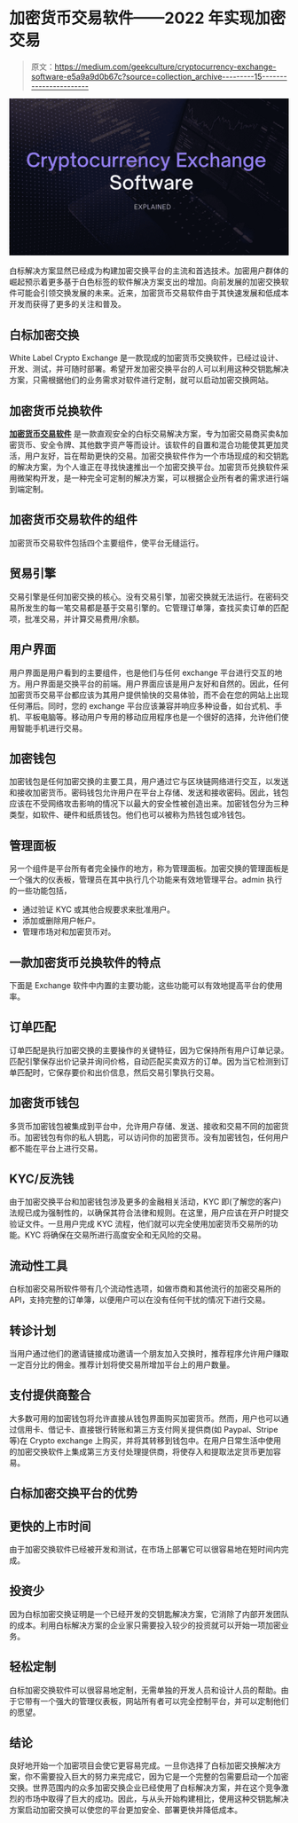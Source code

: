 # 加密货币交易软件——2022 年实现加密交易

> 原文：<https://medium.com/geekculture/cryptocurrency-exchange-software-e5a9a9d0b67c?source=collection_archive---------15----------------------->

![](img/f818c17ef89ee5e543d8b6a3c33bb61f.png)

白标解决方案显然已经成为构建加密交换平台的主流和首选技术。加密用户群体的崛起预示着更多基于白色标签的软件解决方案支出的增加。向前发展的加密交换软件可能会引领交换发展的未来。近来，加密货币交易软件由于其快速发展和低成本开发而获得了更多的关注和普及。

## **白标加密交换**

White Label Crypto Exchange 是一款现成的加密货币交换软件，已经过设计、开发、测试，并可随时部署。希望开发加密交换平台的人可以利用这种交钥匙解决方案，只需根据他们的业务需求对软件进行定制，就可以启动加密交换网站。

## **加密货币兑换软件**

[**加密货币交易软件**](https://maticz.com/cryptocurrency-exchange-software-development) 是一款直观安全的白标交易解决方案，专为加密交易商买卖&加密货币、安全令牌、其他数字资产等而设计。该软件的自置和混合功能使其更加灵活，用户友好，旨在帮助更快的交易。加密交换软件作为一个市场现成的和交钥匙的解决方案，为个人谁正在寻找快速推出一个加密交换平台。加密货币兑换软件采用微架构开发，是一种完全可定制的解决方案，可以根据企业所有者的需求进行端到端定制。

## **加密货币交易软件的组件**

加密货币交易软件包括四个主要组件，使平台无缝运行。

## **贸易引擎**

交易引擎是任何加密交换的核心。没有交易引擎，加密交换就无法运行。在密码交易所发生的每一笔交易都是基于交易引擎的。它管理订单簿，查找买卖订单的匹配项，批准交易，并计算交易费用/余额。

## **用户界面**

用户界面是用户看到的主要组件，也是他们与任何 exchange 平台进行交互的地方。用户界面是交换平台的前端。用户界面应该是用户友好和自然的。因此，任何加密货币交易平台都应该为其用户提供愉快的交易体验，而不会在您的网站上出现任何滞后。同时，您的 exchange 平台应该兼容并响应多种设备，如台式机、手机、平板电脑等。移动用户专用的移动应用程序也是一个很好的选择，允许他们使用智能手机进行交易。

## **加密钱包**

加密钱包是任何加密交换的主要工具，用户通过它与区块链网络进行交互，以发送和接收加密货币。密码钱包允许用户在平台上存储、发送和接收密码。因此，钱包应该在不受网络攻击影响的情况下以最大的安全性被创造出来。加密钱包分为三种类型，如软件、硬件和纸质钱包。他们也可以被称为热钱包或冷钱包。

## **管理面板**

另一个组件是平台所有者完全操作的地方，称为管理面板。加密交换的管理面板是一个强大的仪表板，管理员在其中执行几个功能来有效地管理平台。admin 执行的一些功能包括，

*   通过验证 KYC 或其他合规要求来批准用户。
*   添加或删除用户帐户。
*   管理市场对和加密货币对。

## **一款加密货币兑换软件的特点**

下面是 Exchange 软件中内置的主要功能，这些功能可以有效地提高平台的使用率。

## **订单匹配**

订单匹配是执行加密交换的主要操作的关键特征，因为它保持所有用户订单记录。匹配引擎保存出价记录并询问价格，自动匹配买卖双方的订单。因为当它检测到订单匹配时，它保存要价和出价信息，然后交易引擎执行交易。

## **加密货币钱包**

多货币加密钱包被集成到平台中，允许用户存储、发送、接收和交易不同的加密货币。加密钱包有你的私人钥匙，可以访问你的加密货币。没有加密钱包，任何用户都不能在平台上进行交易。

## **KYC/反洗钱**

由于加密交换平台和加密钱包涉及更多的金融相关活动，KYC 即(了解您的客户)法规已成为强制性的，以确保其符合法律和规则。在这里，用户应该在开户时提交验证文件。一旦用户完成 KYC 流程，他们就可以完全使用加密货币交易所的功能。KYC 将确保在交易所进行高度安全和无风险的交易。

## **流动性工具**

白标加密交易所软件带有几个流动性选项，如做市商和其他流行的加密交易所的 API，支持完整的订单簿，以便用户可以在没有任何干扰的情况下进行交易。

## **转诊计划**

当用户通过他们的邀请链接成功邀请一个朋友加入交换时，推荐程序允许用户赚取一定百分比的佣金。推荐计划将使交易所增加平台上的用户数量。

## **支付提供商整合**

大多数可用的加密钱包将允许直接从钱包界面购买加密货币。然而，用户也可以通过信用卡、借记卡、直接银行转账和第三方支付网关提供商(如 Paypal、Stripe 等)在 Crypto exchange 上购买，并将其转移到钱包中。在用户日常生活中使用的加密交换软件上集成第三方支付处理提供商，将使存入和提取法定货币更加容易。

## **白标加密交换平台的优势**

## **更快的上市时间**

由于加密交换软件已经被开发和测试，在市场上部署它可以很容易地在短时间内完成。

## **投资少**

因为白标加密交换证明是一个已经开发的交钥匙解决方案，它消除了内部开发团队的成本。利用白标解决方案的企业家只需要投入较少的投资就可以开始一项加密业务。

## **轻松定制**

白标加密交换软件可以很容易地定制，无需单独的开发人员和设计人员的帮助。由于它带有一个强大的管理仪表板，网站所有者可以完全控制平台，并可以定制他们的愿望。

## **结论**

良好地开始一个加密项目会使它更容易完成。一旦你选择了白标加密交换解决方案，你不需要投入巨大的努力来完成它，因为它是一个完整的包需要启动一个加密交换。世界范围内的众多加密交换企业已经使用了白标解决方案，并在这个竞争激烈的市场中取得了巨大的成功。因此，与从头开始构建相比，使用这种交钥匙解决方案启动加密交换可以使您的平台更加安全、部署更快并降低成本。